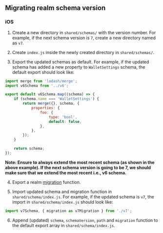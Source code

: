 ## Migrating realm schema version

### iOS
1. Create a new directory in `shared/schemas/` with the version number. For example, if the next schema version is `7`, create a new directory named as `v7`. 

2. Create `index.js` inside the newly created directory in `shared/schemas/`.

3. Export the updated schemas as default. For example, if the updated schema has added a new property to `WalletSettings` schema, the default export should look like:

```javascript
import merge from 'lodash/merge';
import v6Schema from '../v6';

export default v6Schema.map((schema) => {
    if (schema.name === 'WalletSettings') {
        return merge({}, schema, {
            properties: {
                foo: {
                    type: 'bool',
                    default: false,
                },
            },
        });
    }

    return schema;
});
```

**Note: Ensure to always extend the most recent schema (as shown in the above example). If the next schema version is going to be 7, we should make sure that we extend the most recent i.e., v6 schema.**

4. Export a realm [migration](https://realm.io/docs/javascript/latest/#migrations) function. 

5. Import updated schema and migration function in `shared/schema/index.js`. For example, if the updated schema is `v7`, the import in `shared/schema/index.js` should look like:

```javascript
import v7Schema, { migration as v7Migration } from './v7';
```

6. Append (updated) `schema`, `schemaVersion`, `path` and `migration` function to the default export array in `shared/schema/index.js`. 
